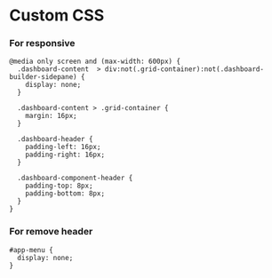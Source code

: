 # Custom CSS 
### For responsive

```
@media only screen and (max-width: 600px) {
  .dashboard-content  > div:not(.grid-container):not(.dashboard-builder-sidepane) {
    display: none;
  }
  
  .dashboard-content > .grid-container {
    margin: 16px;
  }
  
  .dashboard-header {
    padding-left: 16px;
    padding-right: 16px;
  }
  
  .dashboard-component-header {
    padding-top: 8px;
    padding-bottom: 8px;
  }
}

```


### For remove header
```
#app-menu {
  display: none;
}
```
